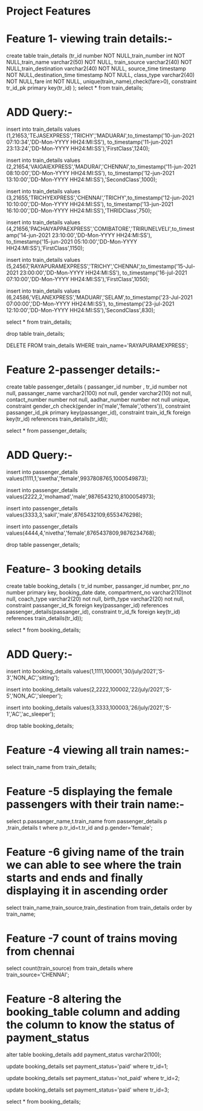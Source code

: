 # Project Features


# Feature 1- viewing train details:-

create table train_details (tr_id number NOT NULL,train_number int NOT NULL,train_name varchar2(50) NOT NULL,
				                     train_source varchar2(40) NOT NULL,train_destination varchar2(40) NOT NULL,
			                        source_time timestamp NOT NULL,destination_time timestamp NOT NULL,
			                         class_type varchar2(40) NOT NULL,fare int NOT NULL,
                                 unique(train_name),check(fare>0),
                                    constraint tr_id_pk primary key(tr_id)
			                      );
select * from train_details;

# ADD Query:-

insert into train_details values (1,21653,'TEJASEXPRESS','TRICHY','MADUARAI',to_timestamp('10-jun-2021 07:10:34','DD-Mon-YYYY HH24:MI:SS'),
to_timestamp('11-jun-2021 23:13:24','DD-Mon-YYYY HH24:MI:SS'),'FirstClass',1240);

insert into train_details values (2,21654,'VAIGAIEXPRESS','MADURAI','CHENNAI',to_timestamp('11-jun-2021 08:10:00','DD-Mon-YYYY HH24:MI:SS'),
to_timestamp('12-jun-2021 13:10:00','DD-Mon-YYYY HH24:MI:SS'),'SecondClass',1000);

insert into train_details values (3,21655,'TRICHYEXPRESS','CHENNAI','TRICHY',to_timestamp('12-jun-2021 10:10:00','DD-Mon-YYYY HH24:MI:SS'),
to_timestamp('13-jun-2021 16:10:00','DD-Mon-YYYY HH24:MI:SS'),'THRIDClass',750);

insert into train_details values (4,21656,'PACHAIYAPPAEXPRESS','COMIBATORE','TRIRUNELVELI',to_timestamp('14-jun-2021 23:10:00','DD-Mon-YYYY HH24:MI:SS'),
to_timestamp('15-jun-2021 05:10:00','DD-Mon-YYYY HH24:MI:SS'),'FirstClass',1150);

insert into train_details values (5,24567,'RAYAPURAMEXPRESS','TRICHY','CHENNAI',to_timestamp('15-Jul-2021 23:00:00','DD-Mon-YYYY HH24:MI:SS'),
to_timestamp('16-jul-2021 07:10:00','DD-Mon-YYYY HH24:MI:SS'),'FirstClass',1050);

insert into train_details values (6,24586,'VELANEXPRESS','MADUARI','SELAM',to_timestamp('23-Jul-2021 07:00:00','DD-Mon-YYYY HH24:MI:SS'),
to_timestamp('23-jul-2021 12:10:00','DD-Mon-YYYY HH24:MI:SS'),'SecondClass',830);

select * from train_details;

drop table train_details;

DELETE FROM train_details WHERE train_name='RAYAPURAMEXPRESS';

# Feature 2-passenger details:-

create table passenger_details
(
 passanger_id number ,
 tr_id number not null,
 passanger_name varchar2(100) not null,
 gender varchar2(10) not null,
 contact_number number not null,
 aadhar_number number not null unique,
constraint  gender_ch check(gender in('male','female','others')),
constraint passanger_id_pk primary key(passanger_id),
constraint train_id_fk foreign key(tr_id) references train_details(tr_id));

select * from  passenger_details;

# ADD Query:-

insert into passenger_details
values(1111,1,'swetha','female',9937808765,1000549873);

insert into passenger_details
values(2222,2,'mohamad','male',9876543210,8100054973);

insert into passenger_details
values(3333,3,'sakil','male',8765432109,6553476298);

insert into passenger_details
values(4444,4,'nivetha','female',8765437809,9876234768);

drop table passenger_details;

# Feature- 3 booking details

create table booking_details
(
tr_id number,
passanger_id number,
pnr_no number primary key,
booking_date date,
compartment_no varchar2(10)not null,
coach_type varchar2(20) not null,
birth_type varchar2(20) not null,
constraint passanger_id_fk foreign key(passanger_id) references passenger_details(passanger_id), 
constraint tr_id_fk foreign key(tr_id) references train_details(tr_id));

select * from booking_details;

# ADD Query:-

insert into booking_details values(1,1111,100001,'30/july/2021','S-3','NON_AC','sitting');

insert into booking_details values(2,2222,100002,'22/july/2021','S-5','NON_AC','sleeper');

insert into booking_details values(3,3333,100003,'26/july/2021','S-1','AC','ac_sleeper');

drop table booking_details;

# Feature -4 viewing all train names:-

select train_name from train_details;

# Feature -5 displaying the female passengers with their train name:-

select p.passanger_name,t.train_name from passenger_details p ,train_details t where p.tr_id=t.tr_id and p.gender='female';

# Feature -6 giving name of the train we can able to see where the train starts and ends and finally displaying it in ascending order

select train_name,train_source,train_destination from train_details order by train_name;

# Feature -7 count of trains moving from chennai

select count(train_source) from train_details where train_source='CHENNAI';

# Feature -8 altering the booking_table column and adding the column to know the status of payment_status

alter table booking_details add payment_status varchar2(100);

update  booking_details set payment_status='paid' where tr_id=1;

update  booking_details set payment_status='not_paid' where tr_id=2;

update booking_details set payment_status='paid' where tr_id=3;

select * from booking_details;
